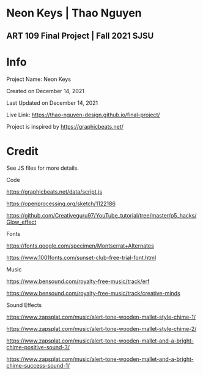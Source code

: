 # Neon Keys | Thao Nguyen
ART 109 Final Project | Fall 2021 SJSU
------------------
# Info

Project Name: Neon Keys

Created on December 14, 2021

Last Updated on December 14, 2021

Live Link: https://thao-nguyen-design.github.io/final-project/

Project is inspired by https://graphicbeats.net/

# Credit
See JS files for more details.

Code

https://graphicbeats.net/data/script.js

https://openprocessing.org/sketch/1122186

https://github.com/Creativeguru97/YouTube_tutorial/tree/master/p5_hacks/Glow_effect


Fonts

https://fonts.google.com/specimen/Montserrat+Alternates

https://www.1001fonts.com/sunset-club-free-trial-font.html


Music

https://www.bensound.com/royalty-free-music/track/erf

https://www.bensound.com/royalty-free-music/track/creative-minds



Sound Effects

https://www.zapsplat.com/music/alert-tone-wooden-mallet-style-chime-1/

https://www.zapsplat.com/music/alert-tone-wooden-mallet-style-chime-2/

https://www.zapsplat.com/music/alert-tone-wooden-mallet-and-a-bright-chime-positive-sound-3/

https://www.zapsplat.com/music/alert-tone-wooden-mallet-and-a-bright-chime-success-sound-1/

